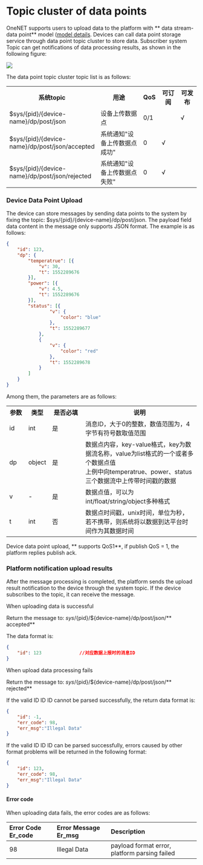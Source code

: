 # Topic cluster of data points

OneNET supports users to upload data to the platform with ** data stream-data point** model ([model details](/book/easy-manual/datastream&point.md). Devices can call data point storage service through data point topic cluster to store data. Subscriber system Topic can get notifications of data processing results, as shown in the following figure:

![](/images/MQTTS/数据点topic簇.png)

The data point topic cluster topic list is as follows:

<table>
<tr><th width="45%">系统topic</th><th>用途</th><th width="8%">QoS</th><th width="10%">可订阅</th><th width="10%">可发布</th></tr>
<tr><td>$sys/{pid}/{device-name}/dp/post/json</td><td>设备上传数据点</td><td>0/1</td><td> </td><td>√</td></tr>
<tr><td>$sys/{pid}/{device-name}/dp/post/json/accepted</td><td>系统通知"设备上传数据点成功"</td><td>0</td><td>√</td><td></td></tr>
<tr><td>$sys/{pid}/{device-name}/dp/post/json/rejected</td><td>系统通知"设备上传数据点失败"</td><td>0</td><td>√</td><td></td></tr>
</table>


### Device Data Point Upload

The device can store messages by sending data points to the system by fixing the topic: $sys/{pid}/{device-name}/dp/post/json. The payload field data content in the message only supports JSON format. The example is as follows:

```json
{
    "id": 123,        
    "dp": {             
        "temperatrue": [{     
            "v": 30,       
            "t": 1552289676
        }],
        "power": [{     
            "v": 4.5,        
            "t": 1552289676 
        }],
        "status": [{
                "v": {
                    "color": "blue"
                },
                "t": 1552289677
            },
            {
                "v": {
                    "color": "red"
                },
                "t": 1552289678
            }
        ]
    }
}
```
Among them, the parameters are as follows:
<table>
<tr><th width="10%">参数</th><th width="10%">类型</th><th>是否必填</th><th width="60%">说明</th></tr>
<tr><td>id</td><td>int</td><td>是</td><td>消息ID，大于0的整数，数值范围为，4字节有符号数取值范围</td></tr>
<tr><td>dp</td><td>object</td><td>是</td><td>数据点内容，key-value格式，key为数据流名称，value为list格式的一个或者多个数据点值<br>上例中向temperatrue、power、status三个数据流中上传带时间戳的数据</td></tr>
<tr><td>v</td><td>-</td><td>是</td><td>数据点值，可以为int/float/string/object多种格式</td></tr>
<tr><td>t</td><td>int</td><td>否</td><td>数据点时间戳，unix时间，单位为秒，若不携带，则系统将以数据到达平台时间作为其数据时间</td></tr>
</table>


Device data point upload, ** supports QoS1**, if publish QoS = 1, the platform replies publish ack.

### Platform notification upload results

After the message processing is completed, the platform sends the upload result notification to the device through the system topic. If the device subscribes to the topic, it can receive the message.

When uploading data is successful

Return the message to: $sys/${pid}/${device-name}/dp/post/json/** accepted**

The data format is:
```json
{
    "id": 123              //对应数据上报时的消息ID
}
```

When upload data processing fails

Return the message to: $sys/${pid}/${device-name}/dp/post/json/** rejected**

If the valid ID ID ID cannot be parsed successfully, the return data format is:
```json
{
    "id": -1,             
    "err_code": 98,
    "err_msg":"Illegal Data"
}
```

If the valid ID ID ID can be parsed successfully, errors caused by other format problems will be returned in the following format:
```json
{
    "id": 123,            
    "err_code": 98,
    "err_msg":"Illegal Data"
}
```
#### Error code

When uploading data fails, the error codes are as follows:

| Error Code Er_code | Error Message Er_msg | Description|
|:-|:-|:-|
| 98 | Illegal Data | payload format error, platform parsing failed|